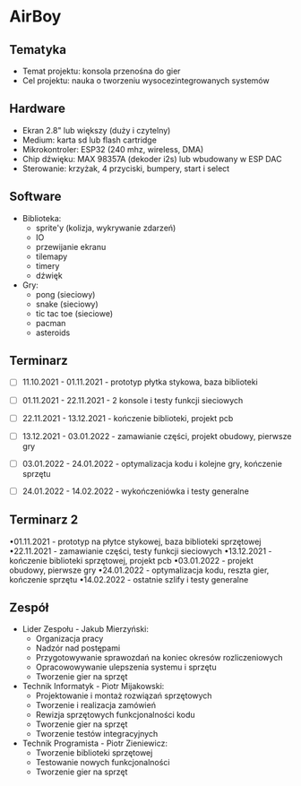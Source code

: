 # AirBoy


## Tematyka

 - Temat projektu: konsola przenośna do gier
 - Cel projektu: nauka o tworzeniu wysocezintegrowanych systemów


<!--## Budżet-->

<!--| Nazwa | Cena jednostkowa | Ilość | Cena |-->
<!--| ----- | ---------------- | ----- | ---- |-->
<!--| ESP32 | 30 zł | 2 | 60 zł | -->
<!--| Ekran TFT | 70 zł | 2 | 140 zł |-->
<!--| TP4056 | 7 zł | 2 | 14 zł |-->
<!--| Przetwornica | 5 zł | 2 | 10 zł |-->
<!--| Ogniwa LiPo | 30 zł | 2 | 60 zł |-->
<!--| Max 98357A | 5 zł | 2 | 10 zł |-->
<!--| Złącze pinowe | 2 zł | 2 | 4 zł |-->
<!--| PCB | 10 zł | 2 | 20 zł |-->
<!--| | | Suma | 318 zł |-->

## Hardware

 - Ekran 2.8" lub większy (duży i czytelny)
 - Medium: karta sd lub flash cartridge
 - Mikrokontroler: ESP32 (240 mhz, wireless, DMA)
 - Chip dźwięku: MAX 98357A (dekoder i2s) lub wbudowany w ESP DAC
 - Sterowanie: krzyżak, 4 przyciski, bumpery, start i select


## Software

 - Biblioteka: 
	 - sprite'y (kolizja, wykrywanie zdarzeń)
	 - IO
	 - przewijanie ekranu
	 - tilemapy
	 - timery
	 - dźwięk
 - Gry: 
	 - pong (sieciowy)
	 - snake (sieciowy)
	 - tic tac toe (sieciowe)
	 - pacman
	 - asteroids


## Terminarz

 - [ ] 11.10.2021 - 01.11.2021 - prototyp płytka stykowa, baza biblioteki
 - [ ] 01.11.2021 - 22.11.2021 - 2 konsole i testy funkcji sieciowych
 - [ ] 22.11.2021 - 13.12.2021 - kończenie biblioteki, projekt pcb
 - [ ] 13.12.2021 - 03.01.2022 - zamawianie części, projekt obudowy, pierwsze gry
 - [ ] 03.01.2022 - 24.01.2022 - optymalizacja kodu i kolejne gry, kończenie sprzętu
 - [ ] 24.01.2022 - 14.02.2022 - wykończeniówka i testy generalne


## Terminarz 2

•01.11.2021 - prototyp na płytce stykowej, baza biblioteki sprzętowej
•22.11.2021 - zamawianie części, testy funkcji sieciowych
•13.12.2021 - kończenie biblioteki sprzętowej, projekt pcb
•03.01.2022 - projekt obudowy, pierwsze gry
•24.01.2022 - optymalizacja kodu, reszta gier, kończenie sprzętu
•14.02.2022 - ostatnie szlify i testy generalne


## Zespół

 - Lider Zespołu - Jakub Mierzyński:
	- Organizacja pracy
	- Nadzór nad postępami
	- Przygotowywanie sprawozdań na koniec okresów rozliczeniowych
	- Opracowowywanie ulepszenia systemu i sprzętu
	- Tworzenie gier na sprzęt
 - Technik Informatyk - Piotr Mijakowski:
	- Projektowanie i montaż rozwiązań sprzętowych
	- Tworzenie i realizacja zamówień
	- Rewizja sprzętowych funkcjonalności kodu
	- Tworzenie gier na sprzęt
	- Tworzenie testów integracyjnych
 - Technik Programista - Piotr Zieniewicz:
	- Tworzenie biblioteki sprzętowej
	- Testowanie nowych funkcjonalności
	- Tworzenie gier na sprzęt

